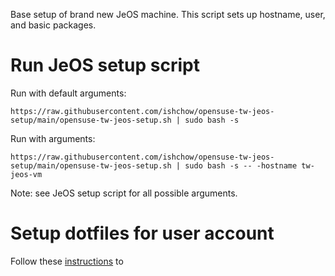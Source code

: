 Base setup of brand new JeOS machine. This script sets up hostname, user, and basic packages.

# Run JeOS setup script

Run with default arguments:

`https://raw.githubusercontent.com/ishchow/opensuse-tw-jeos-setup/main/opensuse-tw-jeos-setup.sh | sudo bash -s`

Run with arguments:

`https://raw.githubusercontent.com/ishchow/opensuse-tw-jeos-setup/main/opensuse-tw-jeos-setup.sh | sudo bash -s -- -hostname tw-jeos-vm`

Note: see JeOS setup script for all possible arguments.

# Setup dotfiles for user account

Follow these [instructions](https://github.com/ishchow/dotfiles/blob/master/README.md) to 
